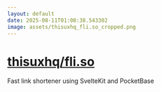 ```yaml
---
layout: default
date: 2025-08-11T01:08:38.543302
image: assets/thisuxhq_fli.so_cropped.png
---
```


# [thisuxhq/fli.so](https://github.com/thisuxhq/fli.so)

Fast link shortener using SvelteKit and PocketBase
